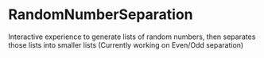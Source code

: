 # RandomNumberSeparation
Interactive experience to generate lists of random numbers, then separates those lists into smaller lists (Currently working on Even/Odd separation)

